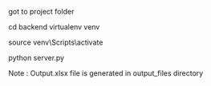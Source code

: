 

got to project folder

cd backend
virtualenv venv

source venv\Scripts\activate

python server.py


Note : 
Output.xlsx file is generated in output_files directory
